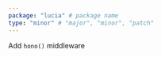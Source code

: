 ```yaml
---
package: "lucia" # package name
type: "minor" # "major", "minor", "patch"
---
```


Add `hono()` middleware